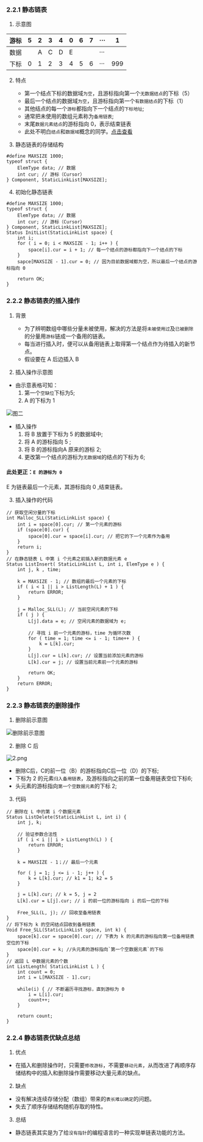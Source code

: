 ### 2.2.1 静态链表
1. 示意图


游标 | 5 | 2 | 3 | 4 | 0 | 6 | 7 | ··· | 1
---|---|---|---|---|---|---|---|---|---|
数据 |  | A | C | D | E |  |  | ··· |  |
下标 | 0 | 1 | 2 | 3 | 4 | 5 | 6 | ··· | 999 |

2. 特点
    - 第一个结点下标的数据域`为空`，且游标指向第一个`无数据结点`的下标（5）
    - 最后一个结点的数据域`为空`，且游标指向第一个`有数据结点`的下标（1）
    - 其他结点的每一个`游标`都指向下一个结点的`下标地址`;
    - 通常把未使用的数组元素称为`备用链表`;
    - 末尾`数据元素结点`的游标指向 0，表示结束链表
    - 此处不明白`结点`和`数据域`概念的同学。[点击查看](https://www.jianshu.com/p/2ac2878941a1)

3. 静态链表的存储结构
```
#define MAXSIZE 1000;
typeof struct {
    ElemType data; // 数据
    int cur; // 游标（Cursor）
} Component, StaticLinkList[MAXSIZE];
```

4. 初始化静态链表
```
#define MAXSIZE 1000;
typeof struct {
    ElemType data; // 数据
    int cur; // 游标（Cursor）
} Component, StaticLinkList[MAXSIZE];
Status InitList(StaticLinkList space) {
    int i;
    for ( i = 0; i < MAXSIZE - 1; i++ ) {
        space[i].cur = i + 1; // 每一个结点的游标都指向下一个结点的下标
    }
    sapce[MAXSIZE - 1].cur = 0; // 因为目前数据域都为空，所以最后一个结点的游标指向 0
    
    return OK;
}
```
### 2.2.2 静态链表的插入操作
1. 背景
    - 为了辨明数组中哪些分量未被使用，解决的方法是将`未被使用过`及`已被删除`的分量用`游标`链成一个备用的链表。
    - 每当进行插入时，便可以从备用链表上取得第一个结点作为待插入的新节点。
    - 假设要在 A 后边插入 B

2. 插入操作示意图

- 由示意表格可知：
    1. 第一个`空缺位`下标为5;
    2. A 的下标为 1
    

![图二](http://upload-images.jianshu.io/upload_images/4244416-5a0c6b23817b3f14.png?imageMogr2/auto-orient/strip|imageView2/2/w/886)

- 插入操作
    1. 将 B 放置于下标为 5 的数据域中;
    2. 将 A 的游标指向 5 ;
    3. 将 B 的游标指向A 原来的游标 2;
    4. 更改第一个结点的游标为`无数据域`的结点的下标为 6;

#### 此处更正：`E 的游标为 0` 
E 为链表最后一个元素，其游标指向 0 ,结束链表。


3. 插入操作的代码
```
// 获取空闲分量的下标
int Malloc_SLL(StaticLinkList space) {
    int i = space[0].cur; // 第一个元素的游标
    if (space[0].cur) {
        space[0].cur = space[i].cur; // 把它的下一个元素作为备用
    }
    return i;
}
// 在静态链表 L 中第 i 个元素之前插入新的数据元素 e
Status ListInsert( StaticLinkList L, int i, ElemType e ) {
    int j, k , time;
    
    k = MAXSIZE - 1; // 数组的最后一个元素的下标
    if ( i < 1 || i > ListLength(L) + 1 ) {
        return ERROR;
    }
    
    j = Malloc_SLL(L); // 当前空闲元素的下标
    if ( j ) {
        L[j].data = e; // 空闲元素的数据域为 e;
        
        // 寻找 i 前一个元素的游标，time 为循环次数
        for ( time = 1; time <= i - 1; time++ ) {
            k = L[k].cur; 
        }
        L[j].cur = L[k].cur; // 设置当前添加元素的游标
        L[k].cur = j; // 设置当前元素前一个元素的游标
        
        return OK;
    }
    return ERROR;
}
```
### 2.2.3 静态链表的删除操作
1. 删除前示意图

![删除前示意图](WEBRESOURCEa45b51393c20bc55cfc9d3b5d1a29b22)

2. 删除 C 后

![2.png](WEBRESOURCE883dea727be77f6d5cc13d3a9cfdfe58)

- 删除C后，C的前一位（B）的游标指向C后一位（D）的下标;
- 下标为 2 的元素`归入备用链表`，及游标指向之前的第一位备用链表空位下标6;
- 头元素的游标指向`第一个空数据元素`的下标 2;

3. 代码
```
// 删除在 L 中的第 i 个数据元素
Status ListDelete(StaticLinkList L, int i) {
    int j, k;
    
    // 验证参数合法性
    if ( i < i || i > ListLength(L) ) {
        return ERROR;
    }
    
    k = MAXSIZE - 1；// 最后一个元素
    
    for ( j = 1; j <= i - 1; j++ ) {
        k = L[k].cur; // k1 = 1; k2 = 5
    }
    
    j = L[k].cur; // k = 5, j = 2
    L[k].cur = L[j].cur; // i 的前一位的游标指向 i 的后一位的下标
    
    Free_SLL(L, j); // 回收至备用链表
}
// 将下标为 k 的空闲结点回收到备用链表
Void Free_SLL(StaticLinkList space, int k) {
    space[k].cur = space[0].cur; // 下表为 k 的元素的游标指向第一位备用链表空位的下标
    space[0].cur = k; //头元素的游标指向`第一个空数据元素`的下标
}
// 返回 L 中数据元素的个数
int ListLength( StaticLinkList L ) {
    int count = 0;
    int i = L[MAXSIZE - 1].cur;
    
    while(i) { // 不断遍历寻找游标，直到游标为 0 
        i = L[i].cur;
        count++;
    }
    
    return count;
}
```
### 2.2.4 静态链表优缺点总结
1. 优点
- 在插入和删除操作时，只需要`修改游标`，不需要`移动元素`，从而改进了再顺序存储结构中的插入和删除操作需要移动大量元素的缺点。

2. 缺点
- 没有解决连续存储分配（数组）带来的`表长难以确定`的问题。
- 失去了顺序存储结构随机存取的特性。

3. 总结
- 静态链表其实是为了给`没有指针`的编程语言的一种实现单链表功能的方法。









    
